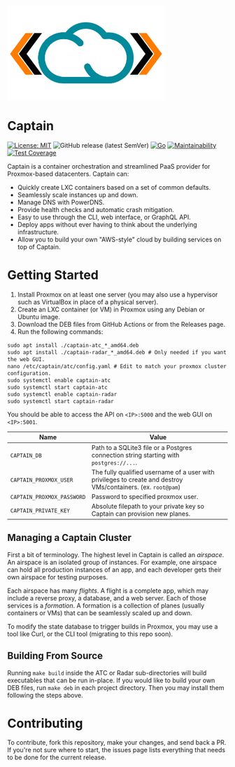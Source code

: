 ![Logo](https://github.com/ARMmaster17/Captain/raw/main/static/Captain.png)
# Captain
[![License: MIT](https://img.shields.io/badge/License-MIT-yellow.svg)](https://opensource.org/licenses/MIT)
![GitHub release (latest SemVer)](https://img.shields.io/github/v/release/ARMmaster17/Captain?sort=semver)
[![Go](https://github.com/ARMmaster17/Captain/actions/workflows/go.yml/badge.svg?branch=main)](https://github.com/ARMmaster17/Captain/actions/workflows/go.yml)
[![Maintainability](https://api.codeclimate.com/v1/badges/ade54503d0d7daec431f/maintainability)](https://codeclimate.com/github/ARMmaster17/Captain/maintainability)
[![Test Coverage](https://api.codeclimate.com/v1/badges/ade54503d0d7daec431f/test_coverage)](https://codeclimate.com/github/ARMmaster17/Captain/test_coverage)

Captain is a container orchestration and streamlined PaaS provider for Proxmox-based datacenters. Captain can:
- Quickly create LXC containers based on a set of common defaults.
- Seamlessly scale instances up and down.
- Manage DNS with PowerDNS.
- Provide health checks and automatic crash mitigation.
- Easy to use through the CLI, web interface, or GraphQL API.
- Deploy apps without ever having to think about the underlying infrastructure.
- Allow you to build your own "AWS-style" cloud by building services on top of Captain.

# Getting Started

1. Install Proxmox on at least one server (you may also use a hypervisor such as VirtualBox in place of a physical server).
2. Create an LXC container (or VM) in Proxmox using any Debian or Ubuntu image.
3. Download the DEB files from GitHub Actions or from the Releases page.
4. Run the following commands:

```shell
sudo apt install ./captain-atc_*_amd64.deb
sudo apt install ./captain-radar_*_amd64.deb # Only needed if you want the web GUI.
nano /etc/captain/atc/config.yaml # Edit to match your proxmox cluster configuration.
sudo systemctl enable captain-atc
sudo systemctl start captain-atc
sudo systemctl enable captain-radar
sudo systemctl start captain-radar
```

You should be able to access the API on `<IP>:5000` and the web GUI on `<IP>:5001`.

| Name | Value |
   |---|---|
| `CAPTAIN_DB` | Path to a SQLite3 file or a Postgres connection string starting with `postgres://...`. |
| `CAPTAIN_PROXMOX_USER` | The fully qualified username of a user with privileges to create and destroy VMs/containers. (ex. `root@pam`) |
| `CAPTAIN_PROXMOX_PASSWORD` | Password to specified proxmox user. |
| `CAPTAIN_PRIVATE_KEY` | Absolute filepath to your private key so Captain can provision new planes. |

## Managing a Captain Cluster
First a bit of terminology. The highest level in Captain is called an *airspace*. An airspace is an isolated group of instances. For example, one airspace can hold all production instances of an app, and each developer gets their own airspace for testing purposes.

Each airspace has many *flights*. A flight is a complete app, which may include a reverse proxy, a database, and a web server. Each of those services is a *formation*. A formation is a collection of planes (usually containers or VMs) that can be seamlessly scaled up and down.

To modify the state database to trigger builds in Proxmox, you may
use a tool like Curl, or the CLI tool (migrating to this repo soon).

## Building From Source

Running `make build` inside the ATC or Radar sub-directories will build executables that can be run in-place.
If you would like to build your own DEB files, run `make deb` in each project directory. Then you may install them
following the steps above.

# Contributing

To contribute, fork this repository, make your changes, and send back a PR. If you're not sure where to start, the issues page lists everything that needs to be done for the current release.
